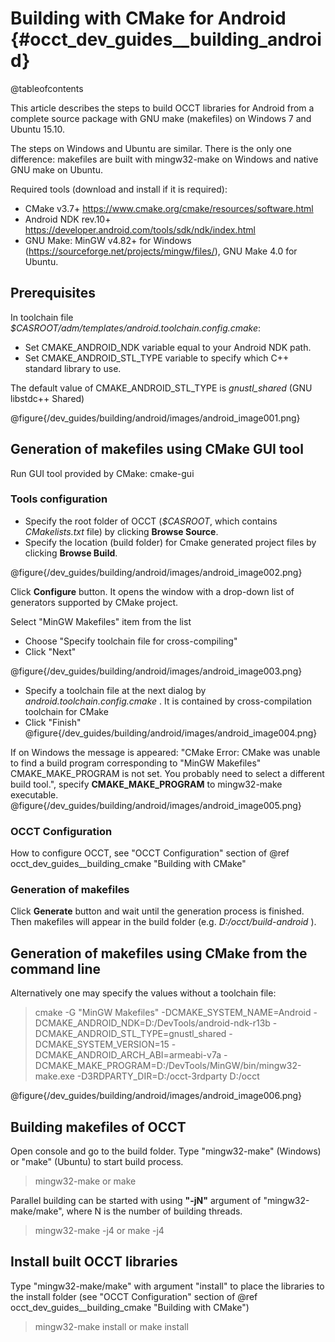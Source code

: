 Building with CMake for Android {#occt_dev_guides__building_android}
===================

@tableofcontents

This article describes the steps to build OCCT libraries for Android from a complete source package
with GNU make (makefiles) on Windows 7 and Ubuntu 15.10.

The steps on Windows and Ubuntu are similar. There is the only one difference: makefiles are built with mingw32-make
on Windows and native GNU make on Ubuntu.

Required tools (download and install if it is required):
  - CMake v3.7+ https://www.cmake.org/cmake/resources/software.html
  - Android NDK rev.10+ https://developer.android.com/tools/sdk/ndk/index.html
  - GNU Make: MinGW v4.82+ for Windows (https://sourceforge.net/projects/mingw/files/), GNU Make 4.0 for Ubuntu.

## Prerequisites

In toolchain file <i>$CASROOT/adm/templates/android.toolchain.config.cmake</i>:

  - Set CMAKE_ANDROID_NDK variable equal to your Android NDK path.
  - Set CMAKE_ANDROID_STL_TYPE variable to specify which C++ standard library to use.

The default value of CMAKE_ANDROID_STL_TYPE is <i>gnustl_shared</i> (GNU libstdc++ Shared)

@figure{/dev_guides/building/android/images/android_image001.png}

## Generation of makefiles using CMake GUI tool
Run GUI tool provided by CMake: cmake-gui

### Tools configuration
  - Specify the root folder of OCCT (<i>$CASROOT</i>, which contains *CMakelists.txt* file) by clicking **Browse Source**.
  - Specify the location (build folder) for Cmake generated project files by clicking **Browse Build**.

@figure{/dev_guides/building/android/images/android_image002.png}

Click **Configure** button. It opens the window with a drop-down list of generators supported by CMake project.

Select "MinGW Makefiles" item from the list
  - Choose "Specify toolchain file for cross-compiling"
  - Click "Next"

@figure{/dev_guides/building/android/images/android_image003.png}

  - Specify a toolchain file at the next dialog by <i>android.toolchain.config.cmake</i> . It is contained by cross-compilation toolchain for CMake
  - Click "Finish"
@figure{/dev_guides/building/android/images/android_image004.png}

If on Windows the message is appeared: "CMake Error: CMake was unable to find a build program corresponding to "MinGW Makefiles"
CMAKE_MAKE_PROGRAM is not set.  You probably need to select a different build tool.",
specify **CMAKE_MAKE_PROGRAM** to mingw32-make executable.
@figure{/dev_guides/building/android/images/android_image005.png}

### OCCT Configuration

How to configure OCCT, see "OCCT Configuration" section of @ref occt_dev_guides__building_cmake "Building with CMake"

### Generation of makefiles

Click **Generate** button and wait until the generation process is finished. 
Then makefiles will appear in the build folder (e.g. <i> D:/occt/build-android </i>).

## Generation of makefiles using CMake from the command line

Alternatively one may specify the values without a toolchain file:

> cmake -G "MinGW Makefiles" -DCMAKE_SYSTEM_NAME=Android -DCMAKE_ANDROID_NDK=D:/DevTools/android-ndk-r13b -DCMAKE_ANDROID_STL_TYPE=gnustl_shared -DCMAKE_SYSTEM_VERSION=15 -DCMAKE_ANDROID_ARCH_ABI=armeabi-v7a -DCMAKE_MAKE_PROGRAM=D:/DevTools/MinGW/bin/mingw32-make.exe -D3RDPARTY_DIR=D:/occt-3rdparty D:/occt

@figure{/dev_guides/building/android/images/android_image006.png}

## Building makefiles of OCCT

Open console and go to the build folder. Type "mingw32-make" (Windows) or "make" (Ubuntu) to start build process.

> mingw32-make
or
> make


Parallel building can be started with using **"-jN"** argument of "mingw32-make/make", where N is the number of building threads.

> mingw32-make -j4
or
> make -j4

## Install built OCCT libraries

Type "mingw32-make/make" with argument "install" to place the libraries 
to the install folder (see "OCCT Configuration" section of @ref occt_dev_guides__building_cmake "Building with CMake")

> mingw32-make install
or
> make install
